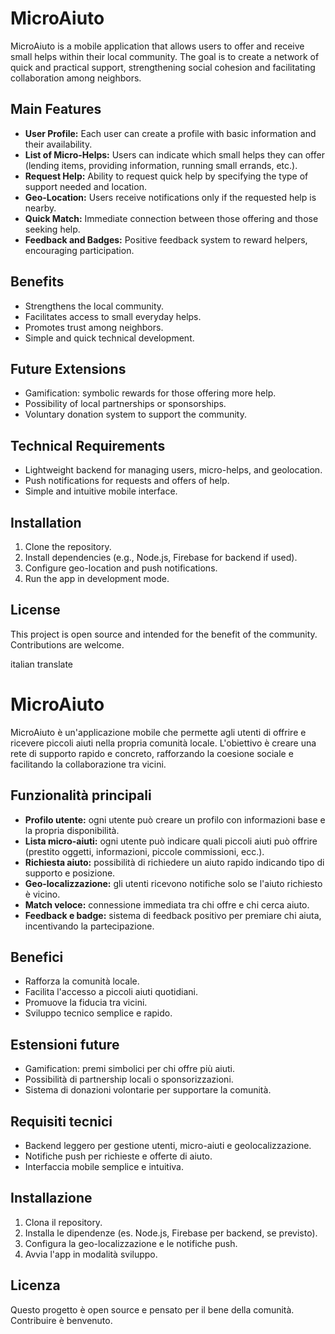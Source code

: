 
# MicroAiuto

MicroAiuto is a mobile application that allows users to offer and receive small helps within their local community. The goal is to create a network of quick and practical support, strengthening social cohesion and facilitating collaboration among neighbors.

## Main Features

* **User Profile:** Each user can create a profile with basic information and their availability.
* **List of Micro-Helps:** Users can indicate which small helps they can offer (lending items, providing information, running small errands, etc.).
* **Request Help:** Ability to request quick help by specifying the type of support needed and location.
* **Geo-Location:** Users receive notifications only if the requested help is nearby.
* **Quick Match:** Immediate connection between those offering and those seeking help.
* **Feedback and Badges:** Positive feedback system to reward helpers, encouraging participation.

## Benefits

* Strengthens the local community.
* Facilitates access to small everyday helps.
* Promotes trust among neighbors.
* Simple and quick technical development.

## Future Extensions

* Gamification: symbolic rewards for those offering more help.
* Possibility of local partnerships or sponsorships.
* Voluntary donation system to support the community.

## Technical Requirements

* Lightweight backend for managing users, micro-helps, and geolocation.
* Push notifications for requests and offers of help.
* Simple and intuitive mobile interface.

## Installation

1. Clone the repository.
2. Install dependencies (e.g., Node.js, Firebase for backend if used).
3. Configure geo-location and push notifications.
4. Run the app in development mode.

## License

This project is open source and intended for the benefit of the community. Contributions are welcome.

italian translate
# MicroAiuto

MicroAiuto è un'applicazione mobile che permette agli utenti di offrire e ricevere piccoli aiuti nella propria comunità locale. L'obiettivo è creare una rete di supporto rapido e concreto, rafforzando la coesione sociale e facilitando la collaborazione tra vicini.

## Funzionalità principali

* **Profilo utente:** ogni utente può creare un profilo con informazioni base e la propria disponibilità.
* **Lista micro-aiuti:** ogni utente può indicare quali piccoli aiuti può offrire (prestito oggetti, informazioni, piccole commissioni, ecc.).
* **Richiesta aiuto:** possibilità di richiedere un aiuto rapido indicando tipo di supporto e posizione.
* **Geo-localizzazione:** gli utenti ricevono notifiche solo se l'aiuto richiesto è vicino.
* **Match veloce:** connessione immediata tra chi offre e chi cerca aiuto.
* **Feedback e badge:** sistema di feedback positivo per premiare chi aiuta, incentivando la partecipazione.

## Benefici

* Rafforza la comunità locale.
* Facilita l'accesso a piccoli aiuti quotidiani.
* Promuove la fiducia tra vicini.
* Sviluppo tecnico semplice e rapido.

## Estensioni future

* Gamification: premi simbolici per chi offre più aiuti.
* Possibilità di partnership locali o sponsorizzazioni.
* Sistema di donazioni volontarie per supportare la comunità.

## Requisiti tecnici

* Backend leggero per gestione utenti, micro-aiuti e geolocalizzazione.
* Notifiche push per richieste e offerte di aiuto.
* Interfaccia mobile semplice e intuitiva.

## Installazione

1. Clona il repository.
2. Installa le dipendenze (es. Node.js, Firebase per backend, se previsto).
3. Configura la geo-localizzazione e le notifiche push.
4. Avvia l'app in modalità sviluppo.

## Licenza

Questo progetto è open source e pensato per il bene della comunità. Contribuire è benvenuto.
